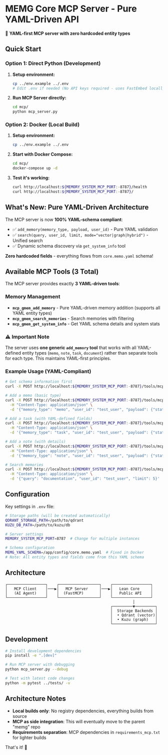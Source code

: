 # MEMG Core MCP Server - Pure YAML-Driven API

🚀 **YAML-first MCP server with zero hardcoded entity types**

## Quick Start

### Option 1: Direct Python (Development)

1. **Setup environment:**
   ```bash
   cp ../env.example ../.env
   # Edit .env if needed (No API keys required - uses FastEmbed locally!)
   ```

2. **Run MCP Server directly:**
   ```bash
   cd mcp/
   python mcp_server.py
   ```

### Option 2: Docker (Local Build)

1. **Setup environment:**
   ```bash
   cp ../env.example ../.env
   ```

2. **Start with Docker Compose:**
   ```bash
   cd mcp/
   docker-compose up -d
   ```

3. **Test it's working:**
   ```bash
   curl http://localhost:${MEMORY_SYSTEM_MCP_PORT:-8787}/health
   curl http://localhost:${MEMORY_SYSTEM_MCP_PORT:-8787}/
   ```

## What's New: Pure YAML-Driven Architecture

The MCP server is now **100% YAML-schema compliant**:
- ✅ `add_memory(memory_type, payload, user_id)` - Pure YAML validation
- ✅ `search(query, user_id, limit, mode="vector|graph|hybrid")` - Unified search
- ✅ Dynamic schema discovery via `get_system_info` tool

**Zero hardcoded fields** - everything flows from `core.memo.yaml` schema!

## Available MCP Tools (3 Total)

The MCP server provides exactly **3 YAML-driven tools**:

### Memory Management
- **`mcp_gmem_add_memory`** - Pure YAML-driven memory addition (supports all YAML entity types)
- **`mcp_gmem_search_memories`** - Search memories with filtering
- **`mcp_gmem_get_system_info`** - Get YAML schema details and system stats

### ⚠️ Important Note
The server uses **one generic `add_memory` tool** that works with all YAML-defined entity types (`memo`, `note`, `task`, `document`) rather than separate tools for each type. This maintains YAML-first principles.

### Example Usage (YAML-Compliant)
```bash
# Get schema information first
curl -X POST http://localhost:${MEMORY_SYSTEM_MCP_PORT:-8787}/tools/mcp_gmem_get_system_info

# Add a memo (basic type)
curl -X POST http://localhost:${MEMORY_SYSTEM_MCP_PORT:-8787}/tools/mcp_gmem_add_memory \
  -H "Content-Type: application/json" \
  -d '{"memory_type": "memo", "user_id": "test_user", "payload": {"statement": "Remember to update docs"}}'

# Add a task (with YAML-defined fields)
curl -X POST http://localhost:${MEMORY_SYSTEM_MCP_PORT:-8787}/tools/mcp_gmem_add_memory \
  -H "Content-Type: application/json" \
  -d '{"memory_type": "task", "user_id": "test_user", "payload": {"statement": "Update documentation", "details": "Need to update MCP README", "status": "todo", "priority": "high"}}'

# Add a note (with details)
curl -X POST http://localhost:${MEMORY_SYSTEM_MCP_PORT:-8787}/tools/mcp_gmem_add_memory \
  -H "Content-Type: application/json" \
  -d '{"memory_type": "note", "user_id": "test_user", "payload": {"statement": "Meeting notes", "details": "Discussed YAML compliance"}}'

# Search memories
curl -X POST http://localhost:${MEMORY_SYSTEM_MCP_PORT:-8787}/tools/mcp_gmem_search_memories \
  -H "Content-Type: application/json" \
  -d '{"query": "documentation", "user_id": "test_user", "limit": 5}'
```

## Configuration

Key settings in `.env` file:
```bash
# Storage paths (will be created automatically)
QDRANT_STORAGE_PATH=/path/to/qdrant
KUZU_DB_PATH=/path/to/kuzu/db

# Server settings
MEMORY_SYSTEM_MCP_PORT=8787  # Change for multiple instances

# Schema configuration
MEMG_YAML_SCHEMA=/app/config/core.memo.yaml  # Fixed in Docker
# Note: All entity types and fields come from this YAML schema
```

## Architecture

```
┌─────────────────┐    ┌──────────────────┐    ┌─────────────────┐
│   MCP Client    │───▶│   MCP Server     │───▶│   Lean Core     │
│   (AI Agent)    │    │  (FastMCP)       │    │   Public API    │
└─────────────────┘    └──────────────────┘    └─────────────────┘
                                                         │
                                               ┌─────────▼─────────┐
                                               │  Storage Backends │
                                               │  • Qdrant (vector)│
                                               │  • Kuzu (graph)   │
                                               └───────────────────┘
```

## Development

```bash
# Install development dependencies
pip install -e ".[dev]"

# Run MCP server with debugging
python mcp_server.py --debug

# Test with latest code changes
python -m pytest ../tests/ -v
```

## Architecture Notes

- **Local builds only**: No registry dependencies, everything builds from source
- **MCP as side integration**: This will eventually move to the parent "memg" repo
- **Requirements separation**: MCP dependencies in `requirements_mcp.txt` for lighter builds

That's it! 🎉
